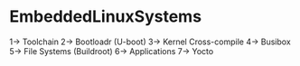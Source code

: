 # EmbeddedLinuxSystems


1-> Toolchain
2-> Bootloadr (U-boot)
3-> Kernel Cross-compile
4-> Busibox
5-> File Systems (Buildroot)
6-> Applications
7-> Yocto

